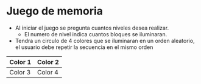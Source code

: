 # Juego de memoria


- Al iniciar el juego se pregunta cuantos niveles desea realizar.
	- El numero de nivel indica cuantos bloques se iluminaran.
- Tendra un circulo de 4 colores que se iluminaran en un orden aleatorio, el usuario debe repetir la secuencia en el mismo orden


Color 1  | Color 2
--------- | -------------
Color 3  | Color 4
